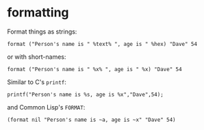 # formatting

Format things as strings:

    format ("Person's name is " %text% ", age is " %hex) "Dave" 54

or with short-names:

    format ("Person's name is " %x% ", age is " %x) "Dave" 54

Similar to C's `printf`:

    printf("Person's name is %s, age is %x","Dave",54);

and Common Lisp's `FORMAT`:

    (format nil "Person's name is ~a, age is ~x" "Dave" 54)
